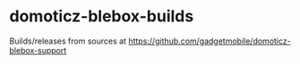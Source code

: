 # domoticz-blebox-builds
Builds/releases from sources at https://github.com/gadgetmobile/domoticz-blebox-support
